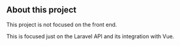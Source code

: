 ## About this project

This project is not focused on the front end.

This is focused just on the Laravel API and its integration with Vue.
